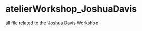 atelierWorkshop_JoshuaDavis
===========================

all file related to the Joshua Davis Workshop